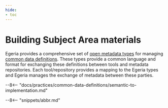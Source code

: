 ```yaml
---
hide:
- toc
---
```




<!-- SPDX-License-Identifier: CC-BY-4.0 -->
<!-- Copyright Contributors to the ODPi Egeria project. -->


# Building Subject Area materials

Egeria provides a comprehensive set of [open metadata types](/types) for managing [common data definitions](/practices/common-data-definitions/overview).  These types provide a common language and format for exchanging these definitions between tools and metadata repositories.  Each tool/repository provides a mapping to the Egeria types and Egeria manages the exchange of metadata between these parties.

--8<-- "docs/practices/common-data-definitions/semantic-to-implementation.md"

--8<-- "snippets/abbr.md"
